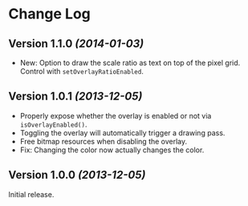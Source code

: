 Change Log
==========

Version 1.1.0 *(2014-01-03)*
----------------------------

 * New: Option to draw the scale ratio as text on top of the pixel grid. Control with
   `setOverlayRatioEnabled`.


Version 1.0.1 *(2013-12-05)*
----------------------------

 * Properly expose whether the overlay is enabled or not via `isOverlayEnabled()`.
 * Toggling the overlay will automatically trigger a drawing pass.
 * Free bitmap resources when disabling the overlay.
 * Fix: Changing the color now actually changes the color.


Version 1.0.0 *(2013-12-05)*
----------------------------

Initial release.
